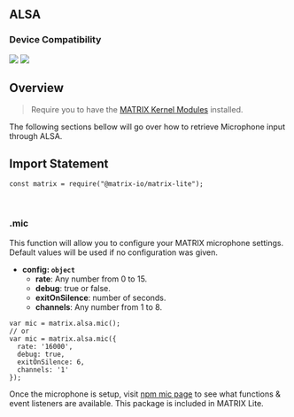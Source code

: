 <h2 style="padding-top:0">ALSA</h2>

### Device Compatibility
<img class="creator-compatibility-icon" src="../../../img/creator-icon.svg">
<img class="creator-compatibility-icon" src="../../../img/voice-icon.svg">

## Overview
> Require you to have the <a href="https://github.com/matrix-io/matrixio-kernel-modules#option-1-package-installation" target="_blank">MATRIX Kernel Modules</a> installed.

The following sections bellow will go over how to retrieve Microphone input through ALSA.

## Import Statement
```language-js
const matrix = require("@matrix-io/matrix-lite");
```
<br/>

### .mic
This function will allow you to configure your MATRIX microphone settings. Default values will be used if no configuration was given. 
* **config: `object`**
    * **rate**: Any number from 0 to 15.
    * **debug**: true or false.
    * **exitOnSilence**: number of seconds.
    * **channels**: Any number from 1 to 8.

```language-js
var mic = matrix.alsa.mic();
// or
var mic = matrix.alsa.mic({
  rate: '16000',
  debug: true,
  exitOnSilence: 6,
  channels: '1'
});
```

Once the microphone is setup, visit [npm mic page](https://www.npmjs.com/package/mic) to see what functions & event listeners are available. This package is included in MATRIX Lite.